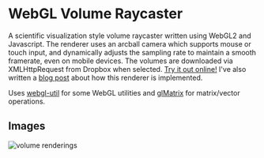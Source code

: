 # WebGL Volume Raycaster

A scientific visualization style volume raycaster written
using WebGL2 and Javascript. The renderer uses an arcball camera which supports
mouse or touch input, and dynamically adjusts the sampling rate
to maintain a smooth framerate, even on mobile devices. The volumes
are downloaded via XMLHttpRequest from Dropbox when selected.
[Try it out online!](https://www.willusher.io/webgl-volume-raycaster/)
I've also written a [blog post](https://www.willusher.io/webgl/2019/01/13/volume-rendering-with-webgl)
about how this renderer is implemented.

Uses [webgl-util](https://github.com/Twinklebear/webgl-util) for some WebGL utilities and [glMatrix](http://glmatrix.net/) for matrix/vector operations.

## Images

![volume renderings](https://i.imgur.com/YqdyKCj.png)

